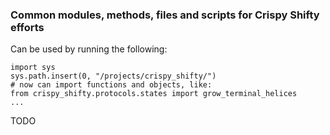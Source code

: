 ### Common modules, methods, files and scripts for Crispy Shifty efforts
Can be used by running the following:
```
import sys
sys.path.insert(0, "/projects/crispy_shifty/") 
# now can import functions and objects, like:
from crispy_shifty.protocols.states import grow_terminal_helices
...
```

TODO

